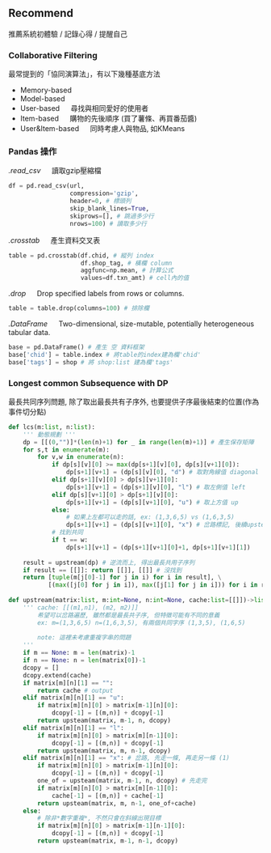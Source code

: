 ## Recommend
推薦系統初體驗 / 記錄心得 / 提醒自己


### Collaborative Filtering
最常提到的「協同演算法」，有以下幾種基底方法
+ Memory-based &emsp; 
+ Model-based &emsp; 
+ User-based &emsp; 尋找與相同愛好的使用者
+ Item-based &emsp; 購物的先後順序 (買了薯條、再買番茄醬)
+ User&Item-based &emsp; 同時考慮人與物品, 如KMeans


### Pandas 操作
*.read_csv* &emsp; 讀取gzip壓縮檔
```python
df = pd.read_csv(url, 
                 compression='gzip',
                 header=0, # 標頭列
                 skip_blank_lines=True, 
                 skiprows=[], # 跳過多少行
                 nrows=100) # 讀取多少行
```
*.crosstab* &emsp; 產生資料交叉表
```python
table = pd.crosstab(df.chid, # 縱列 index
                    df.shop_tag, # 橫欄 column
                    aggfunc=np.mean, # 計算公式
                    values=df.txn_amt) # cell內的值
```
*.drop* &emsp; Drop specified labels from rows or columns.
```python
table = table.drop(columns=100) # 排除欄
```
*.DataFrame* &emsp; Two-dimensional, size-mutable, potentially heterogeneous tabular data.
```python
base = pd.DataFrame() # 產生 空 資料框架
base['chid'] = table.index # 將table的index建為欄'chid'
base['tags'] = shop # 將 shop:list 建為欄'tags'
```

### Longest common Subsequence with DP
最長共同序列問題, 除了取出最長共有子序外, 也要提供子序最後結束的位置(作為事件切分點)
```python
def lcs(m:list, n:list):
    ''' 動態規劃 '''
    dp = [[(0,"")]*(len(n)+1) for _ in range(len(m)+1)] # 產生保存矩陣
    for s,t in enumerate(m):
        for v,w in enumerate(n):
            if dp[s][v][0] >= max(dp[s+1][v][0], dp[s][v+1][0]):
                dp[s+1][v+1] = (dp[s][v][0], "d") # 取對角線值 diagonal
            elif dp[s+1][v][0] > dp[s][v+1][0]:
                dp[s+1][v+1] = (dp[s+1][v][0], "l") # 取左側值 left
            elif dp[s][v+1][0] > dp[s+1][v][0]:
                dp[s+1][v+1] = (dp[s][v+1][0], "u") # 取上方值 up
            else: 
                # 如果上左都可以走的話, ex: (1,3,6,5) vs (1,6,3,5)
                dp[s+1][v+1] = (dp[s][v+1][0], "x") # 岔路標記, 後續upsteam疊代 (1)
            # 找到共同
            if t == w: 
                dp[s+1][v+1] = (dp[s+1][v+1][0]+1, dp[s+1][v+1][1])
    
    result = upstream(dp) # 逆流而上, 得出最長共用子序列
    if result == [[]]: return [[]], [[]] # 沒找到
    return [tuple(m[j[0]-1] for j in i) for i in result], \
           [(max([j[0] for j in i]), max([j[1] for j in i])) for i in result] # 結束點cut point
           
def upstream(matrix:list, m:int=None, n:int=None, cache:list=[[]])->list:
    ''' cache: [[(m1,n1), (m2, m2)]]
        希望可以岔路遍歷, 雖然都是最長共子序, 但特徵可能有不同的意義
        ex: m=(1,3,6,5) n=(1,6,3,5), 有兩個共同字序 (1,3,5), (1,6,5)
        
        note: 這裡未考慮重複字串的問題
    '''
    if m == None: m = len(matrix)-1
    if n == None: n = len(matrix[0])-1
    dcopy = []
    dcopy.extend(cache)
    if matrix[m][n][1] == "":
        return cache # output
    elif matrix[m][n][1] == "u":
        if matrix[m][n][0] > matrix[m-1][n][0]:
            dcopy[-1] = [(m,n)] + dcopy[-1]
        return upsteam(matrix, m-1, n, dcopy)
    elif matrix[m][n][1] == "l":
        if matrix[m][n][0] > matrix[m][n-1][0]:
            dcopy[-1] = [(m,n)] + dcopy[-1]
        return upsteam(matrix, m, n-1, dcopy)
    elif matrix[m][n][1] == "x": # 岔路, 先走一條, 再走另一條 (1)
        if matrix[m][n][0] > matrix[m-1][n][0]:
            dcopy[-1] = [(m,n)] + dcopy[-1]
        one_of = upsteam(matrix, m-1, n, dcopy) # 先走完
        if matrix[m][n][0] > matrix[m][n-1][0]:
            cache[-1] = [(m,n)] + cache[-1]
        return upsteam(matrix, m, n-1, one_of+cache)
    else:
        # 除非*數字重複*, 不然只會在斜線出現目標
        if matrix[m][n][0] > matrix[m-1][n-1][0]:
            dcopy[-1] = [(m,n)] + dcopy[-1]
        return upsteam(matrix, m-1, n-1, dcopy)
```


